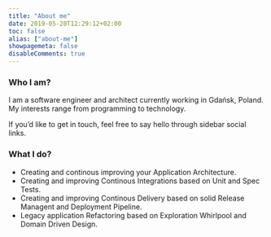 ```yaml
---
title: "About me"
date: 2019-05-20T12:29:12+02:00
toc: false
alias: ["about-me"]
showpagemeta: false
disableComments: true
---
```


### Who I am?

I am a software engineer and architect currently working in Gdańsk, Poland. 
My interests range from programming to technology.

If you’d like to get in touch, feel free to say hello through sidebar social links.

### What I do?

* Creating and continous improving your Application Architecture.
* Creating and improving Continous Integrations based on Unit and Spec Tests.
* Creating and improving Continous Delivery based on solid Release Managent and Deployment Pipeline.
* Legacy application Refactoring based on Exploration Whirlpool and Domain Driven Design.
